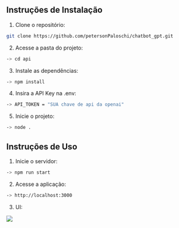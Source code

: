## Instruções de Instalação

1. Clone o repositório:

```bash
git clone https://github.com/petersonPaloschi/chatbot_gpt.git
```

2. Acesse a pasta do projeto:

```bash
-> cd api
```

3. Instale as dependências:

```bash
-> npm install
```

4. Insira a API Key na .env:

```bash
-> API_TOKEN = "SUA chave de api da openai"
```


5. Inicie o projeto:

```bash
-> node .
```

## Instruções de Uso

1. Inicie o servidor:

```bash
-> npm run start
```

2. Acesse a aplicação:

```bash
-> http://localhost:3000
```
3. UI:

![](https://files.catbox.moe/yt3l5v.PNG)
